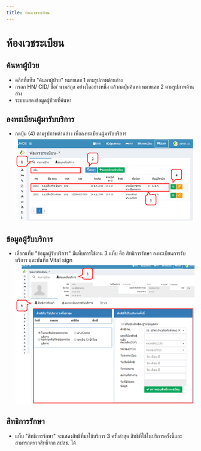 ```yaml
---
title: ห้องเวชระเบียน
---
```



# ห้องเวชระเบียน
## ค้นหาผู้ป่วย
- คลิกที่แท็บ "ค้นหาผู้ป่วย" หมายเลข 1 ตามรูปภาพด้านล่าง
- กรอก HN/ CID/ ชื่อ/ นามสกุล อย่างใดอย่างหนึ่ง แล้วกดปุ่มค้นหา หมายเลข 2 ตามรูปภาพด้านล่าง
- ระบบแสดงข้อมูลผู้ป่วยที่ค้นหา
## ลงทะเบียนผู้มารับบริการ
- กดปุ่ม (4) ตามรูปภาพด้านล่าง เพื่อลงทะเบียนผู้มารับบริการ
![Logo](./img/image018.png)
## ข้อมูลผู้รับบริการ
- เลือกแท็บ "ข้อมูลผู้รับบริการ" มีแท็บการใช้งาน 3 แท็บ คือ สิทธิการรักษา ลงทะเบียนการรับบริการ และบันทึก Vital sign
![Logo](./img/image020.png)
## สิทธิการรักษา
- แท็บ "สิทธิการรักษา" จะแสดงสิทธิที่มาใช้บริการ 3 ครั้งล่าสุด สิทธิที่ใช้ในบริการครั้งนี้และสามารถตรวจสิทธิ์จาก สปสช. ได้
